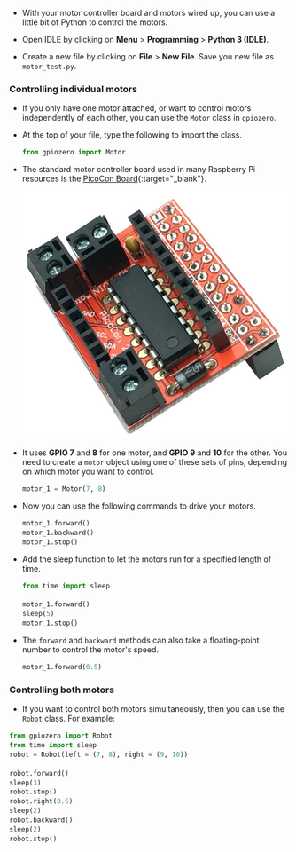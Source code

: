 - With your motor controller board and motors wired up, you can use a little bit of Python to control the motors.

- Open IDLE by clicking on **Menu** > **Programming** > **Python 3 (IDLE)**.

- Create a new file by clicking on **File** > **New File**. Save you new file as `motor_test.py`.

### Controlling individual motors
- If you only have one motor attached, or want to control motors independently of each other, you can use the `Motor` class in `gpiozero`.

- At the top of your file, type the following to import the class.

	```python
	from gpiozero import Motor
	```

- The standard motor controller board used in many Raspberry Pi resources is the [PicoCon Board](http://4tronix.co.uk/store/index.php?rt=product/product&path=66_71&product_id=585){:target="_blank"}.

	![board](images/board.jpg)
	
- It uses **GPIO 7** and **8** for one motor, and **GPIO 9** and **10** for the other. You need to create a `motor` object using one of these sets of pins, depending on which motor you want to control.

	```python
	motor_1 = Motor(7, 8)
	```
- Now you can use the following commands to drive your motors.

	```python
	motor_1.forward()
	motor_1.backward()
	motor_1.stop()
	```

- Add the sleep function to let the motors run for a specified length of time.

	```python
	from time import sleep

	motor_1.forward()
	sleep(5)
	motor_1.stop()
	```
- The `forward` and `backward` methods can also take a floating-point number to control the motor's speed.

	```python
	motor_1.forward(0.5)
	```
	
### Controlling both motors
- If you want to control both motors simultaneously, then you can use the `Robot` class. For example:

```python
from gpiozero import Robot
from time import sleep
robot = Robot(left = (7, 8), right = (9, 10))

robot.forward()
sleep(3)
robot.stop()
robot.right(0.5)
sleep(2)
robot.backward()
sleep(2)
robot.stop()
```
